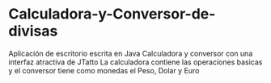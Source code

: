 # Calculadora-y-Conversor-de-divisas
Aplicación de escritorio escrita en Java
Calculadora y conversor con una interfaz atractiva de JTatto
La calculadora contiene las operaciones basicas y el conversor tiene como monedas el Peso, Dolar y Euro
